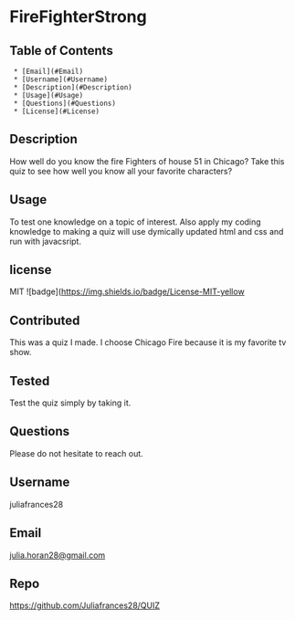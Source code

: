 
  # FireFighterStrong

   ## Table of Contents
     * [Email](#Email)
     * [Username](#Username)
     * [Description](#Description)
     * [Usage](#Usage)
     * [Questions](#Questions)
     * [License](#License)
     
  ## Description
  How well do you know the fire Fighters of house 51 in Chicago? Take this quiz to see how well you know all your favorite  characters? 

  ## Usage 
  To test one knowledge on a topic of interest. Also apply my coding knowledge to making a quiz will use dymically updated html and css and run with javacsript. 

  ## license 
   MIT
  ![badge](https://img.shields.io/badge/License-MIT-yellow

  ## Contributed
  This was a quiz I made. I choose Chicago Fire because it is my favorite tv show.  

  ## Tested
   Test the quiz simply by taking it. 

  ## Questions 
   Please do not hesitate to reach out. 

  ## Username
  juliafrances28 

  ## Email 
  julia.horan28@gmail.com

  ## Repo
  https://github.com/Juliafrances28/QUIZ
  


